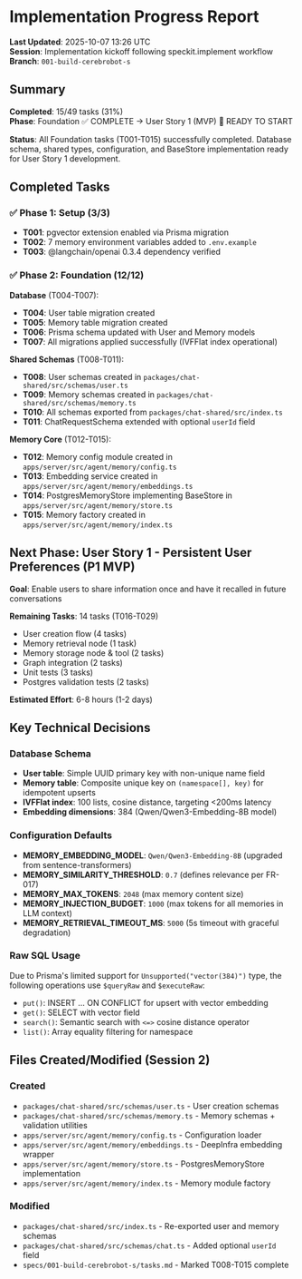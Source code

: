 # Implementation Progress Report

**Last Updated**: 2025-10-07 13:26 UTC  
**Session**: Implementation kickoff following speckit.implement workflow  
**Branch**: `001-build-cerebrobot-s`

## Summary

**Completed**: 15/49 tasks (31%)  
**Phase**: Foundation ✅ COMPLETE → User Story 1 (MVP) 🔄 READY TO START

**Status**: All Foundation tasks (T001-T015) successfully completed. Database schema, shared types, configuration, and BaseStore implementation ready for User Story 1 development.

## Completed Tasks

### ✅ Phase 1: Setup (3/3)
- **T001**: pgvector extension enabled via Prisma migration
- **T002**: 7 memory environment variables added to `.env.example`
- **T003**: @langchain/openai 0.3.4 dependency verified

### ✅ Phase 2: Foundation (12/12)

**Database** (T004-T007):
- **T004**: User table migration created
- **T005**: Memory table migration created
- **T006**: Prisma schema updated with User and Memory models
- **T007**: All migrations applied successfully (IVFFlat index operational)

**Shared Schemas** (T008-T011):
- **T008**: User schemas created in `packages/chat-shared/src/schemas/user.ts`
- **T009**: Memory schemas created in `packages/chat-shared/src/schemas/memory.ts`
- **T010**: All schemas exported from `packages/chat-shared/src/index.ts`
- **T011**: ChatRequestSchema extended with optional `userId` field

**Memory Core** (T012-T015):
- **T012**: Memory config module created in `apps/server/src/agent/memory/config.ts`
- **T013**: Embedding service created in `apps/server/src/agent/memory/embeddings.ts`
- **T014**: PostgresMemoryStore implementing BaseStore in `apps/server/src/agent/memory/store.ts`
- **T015**: Memory factory created in `apps/server/src/agent/memory/index.ts`

## Next Phase: User Story 1 - Persistent User Preferences (P1 MVP)

**Goal**: Enable users to share information once and have it recalled in future conversations

**Remaining Tasks**: 14 tasks (T016-T029)
- User creation flow (4 tasks)
- Memory retrieval node (1 task)
- Memory storage node & tool (2 tasks)
- Graph integration (2 tasks)
- Unit tests (3 tasks)
- Postgres validation tests (2 tasks)

**Estimated Effort**: 6-8 hours (1-2 days)

## Key Technical Decisions

### Database Schema
- **User table**: Simple UUID primary key with non-unique name field
- **Memory table**: Composite unique key on `(namespace[], key)` for idempotent upserts
- **IVFFlat index**: 100 lists, cosine distance, targeting <200ms latency
- **Embedding dimensions**: 384 (Qwen/Qwen3-Embedding-8B model)

### Configuration Defaults
- **MEMORY_EMBEDDING_MODEL**: `Qwen/Qwen3-Embedding-8B` (upgraded from sentence-transformers)
- **MEMORY_SIMILARITY_THRESHOLD**: `0.7` (defines relevance per FR-017)
- **MEMORY_MAX_TOKENS**: `2048` (max memory content size)
- **MEMORY_INJECTION_BUDGET**: `1000` (max tokens for all memories in LLM context)
- **MEMORY_RETRIEVAL_TIMEOUT_MS**: `5000` (5s timeout with graceful degradation)

### Raw SQL Usage
Due to Prisma's limited support for `Unsupported("vector(384)")` type, the following operations use `$queryRaw` and `$executeRaw`:
- `put()`: INSERT ... ON CONFLICT for upsert with vector embedding
- `get()`: SELECT with vector field
- `search()`: Semantic search with `<=>` cosine distance operator
- `list()`: Array equality filtering for namespace

## Files Created/Modified (Session 2)

### Created
- `packages/chat-shared/src/schemas/user.ts` - User creation schemas
- `packages/chat-shared/src/schemas/memory.ts` - Memory schemas + validation utilities
- `apps/server/src/agent/memory/config.ts` - Configuration loader
- `apps/server/src/agent/memory/embeddings.ts` - DeepInfra embedding wrapper
- `apps/server/src/agent/memory/store.ts` - PostgresMemoryStore implementation
- `apps/server/src/agent/memory/index.ts` - Memory module factory

### Modified
- `packages/chat-shared/src/index.ts` - Re-exported user and memory schemas
- `packages/chat-shared/src/schemas/chat.ts` - Added optional `userId` field
- `specs/001-build-cerebrobot-s/tasks.md` - Marked T008-T015 complete
